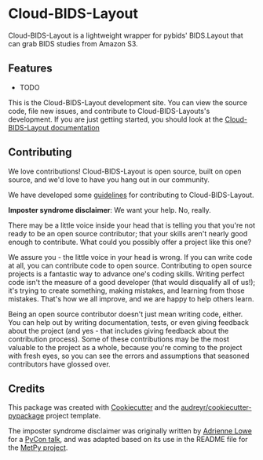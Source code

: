 # Cloud-BIDS-Layout

Cloud-BIDS-Layout is a lightweight wrapper for pybids' BIDS.Layout that can
grab BIDS studies from Amazon S3.

## Features

- TODO

This is the Cloud-BIDS-Layout development site. You can view the source
code, file new issues, and contribute to Cloud-BIDS-Layouts's development.
If you are just getting started, you should look at the [Cloud-BIDS-Layout
documentation](https://nrdg.github.io/cloud_bids_layout)

## Contributing

We love contributions! Cloud-BIDS-Layout is open source, built on open
source, and we'd love to have you hang out in our community.

We have developed some [guidelines](CONTRIBUTING.md) for contributing to
Cloud-BIDS-Layout.

**Imposter syndrome disclaimer**: We want your help. No, really.

There may be a little voice inside your head that is telling you that
you're not ready to be an open source contributor; that your skills
aren't nearly good enough to contribute. What could you possibly offer a
project like this one?

We assure you - the little voice in your head is wrong. If you can
write code at all, you can contribute code to open source. Contributing
to open source projects is a fantastic way to advance one's coding
skills. Writing perfect code isn't the measure of a good developer (that
would disqualify all of us!); it's trying to create something, making
mistakes, and learning from those mistakes. That's how we all improve,
and we are happy to help others learn.

Being an open source contributor doesn't just mean writing code, either.
You can help out by writing documentation, tests, or even giving
feedback about the project (and yes - that includes giving feedback
about the contribution process). Some of these contributions may be the
most valuable to the project as a whole, because you're coming to the
project with fresh eyes, so you can see the errors and assumptions that
seasoned contributors have glossed over.

## Credits

This package was created with
[Cookiecutter](https://github.com/audreyr/cookiecutter) and the
[audreyr/cookiecutter-pypackage](https://github.com/audreyr/cookiecutter-pypackage)
project template.

The imposter syndrome disclaimer was originally written by
[Adrienne Lowe](https://github.com/adriennefriend) for a [PyCon
talk](https://www.youtube.com/watch?v=6Uj746j9Heo), and was
adapted based on its use in the README file for the [MetPy
project](https://github.com/Unidata/MetPy).

